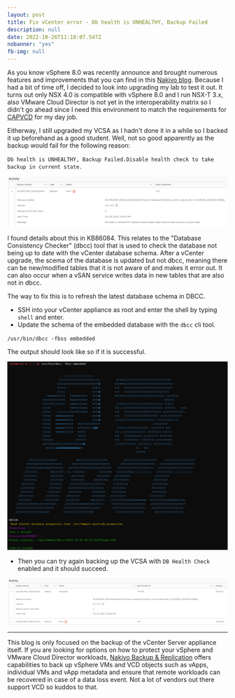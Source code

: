```yaml
---
layout: post
title: Fix vCenter error - Db health is UNHEALTHY, Backup Failed
description: null
date: 2022-10-26T11:18:07.547Z
nobanner: "yes"
fb-img: null
---
```

As you know vSphere 8.0 was recently announce and brought numerous features and improvements that you can find in this [Nakivo blog](https://www.nakivo.com/blog/whats-new-in-vmware-vsphere-8-0/). Because I had a bit of time off, I decided to look into upgrading my lab to test it out. It turns out only NSX 4.0 is compatible with vSphere 8.0 and I run NSX-T 3.x, also VMware Cloud Director is not yet in the interoperability matrix so I didn't go ahead since I need this environment to match the requirements for [CAPVCD](https://github.com/vmware/cluster-api-provider-cloud-director) for my day job.

Eitherway, I still upgraded my VCSA as I hadn't done it in a while so I backed it up beforehand as a good student. Well, not so good apparently as the backup would fail for the following reason:

`Db health is UNHEALTHY, Backup Failed.Disable health check to take backup in current state.`

![Db health is UNHEALTHY vcenter backup](/img/2022-10-26-13-33-47.png)

I found details about this in KB86084. This relates to the "Database Consistency Checker" (dbcc) tool that is used to check the database not being up to date with the vCenter database schema. After a vCenter upgrade, the scema of the database is updated but not dbcc, meaning there can be new/modified tables that it is not aware of and makes it error out. It can also occur when a vSAN service writes data in new tables that are also not in dbcc.

The way to fix this is to refresh the latest database schema in DBCC.

* SSH into your vCenter appliance as root and enter the shell by typing `shell` and enter.
* Update the schema of the embedded database with the `dbcc` cli tool.

`/usr/bin/dbcc -fbss embedded`

The output should look like so if it is successful.

![dbcc update vcsa backup schema](/img/2022-10-26-13-34-25.png)

* Then you can try again backing up the VCSA with `DB Health Check` enabled and it should succeed.

![db healthcheck](/img/2022-10-26-13-36-09.png)

---

This blog is only focused on the backup of the vCenter Server appliance itself. If you are looking for options on how to protect your vSphere and VMware Cloud Director workloads, [Nakivo Backup & Replication](https://www.nakivo.com/) offers capabilities to back up vSphere VMs and VCD objects such as vApps, individual VMs and vApp metadata and ensure that remote workloads can be recovered in case of a data loss event. Not a lot of vendors out there support VCD so kuddos to that.
